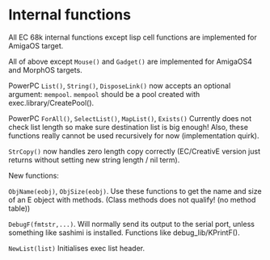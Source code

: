 # Internal functions
All EC 68k internal functions except lisp cell functions are implemented for 
AmigaOS target.

All of above except `Mouse()` and `Gadget()` are implemented for AmigaOS4 and 
MorphOS targets.

PowerPC `List()`, `String()`, `DisposeLink()` now accepts an optional 
   argument: `mempool`. `mempool` should be a pool created with 
   exec.library/CreatePool().

PowerPC `ForAll()`, `SelectList()`, `MapList()`, `Exists()` Currently does not 
   check list length so make sure destination list is big enough! Also, these 
   functions really cannot be used recursively for now (implementation quirk).

   `StrCopy()` now handles zero length copy correctly (EC/CreativE version 
   just returns without setting new string length / nil term).

New functions:

   `ObjName(eobj)`, `ObjSize(eobj)`.
      Use these functions to get the name and size of an E object with methods.
      (Class methods does not qualify! (no method table))

   `DebugF(fmtstr,...)`.
      Will normally send its output to the serial port, unless something like 
      sashimi is installed.  Functions like debug_lib/KPrintF().

   `NewList(list)`
      Initialises exec list header.